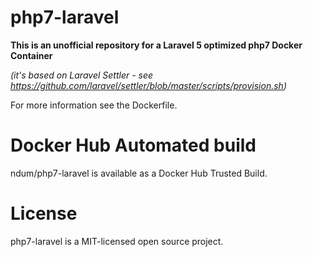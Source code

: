 # php7-laravel

**This is an unofficial repository for a Laravel 5 optimized php7 Docker Container** 

*(it's based on Laravel Settler - see https://github.com/laravel/settler/blob/master/scripts/provision.sh)*

For more information see the Dockerfile.

# Docker Hub Automated build

ndum/php7-laravel is available as a Docker Hub Trusted Build.

# License
php7-laravel is a MIT-licensed open source project.
